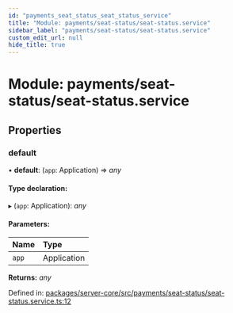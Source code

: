 ```yaml
---
id: "payments_seat_status_seat_status_service"
title: "Module: payments/seat-status/seat-status.service"
sidebar_label: "payments/seat-status/seat-status.service"
custom_edit_url: null
hide_title: true
---
```


# Module: payments/seat-status/seat-status.service

## Properties

### default

• **default**: (`app`: Application) => *any*

#### Type declaration:

▸ (`app`: Application): *any*

#### Parameters:

Name | Type |
:------ | :------ |
`app` | Application |

**Returns:** *any*

Defined in: [packages/server-core/src/payments/seat-status/seat-status.service.ts:12](https://github.com/xr3ngine/xr3ngine/blob/a16a45d7e/packages/server-core/src/payments/seat-status/seat-status.service.ts#L12)
